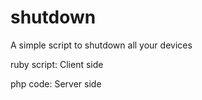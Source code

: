 # shutdown

A simple script to shutdown all your devices

ruby script: Client side

php code: Server side
